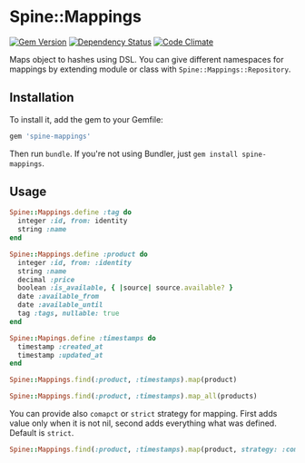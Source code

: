 # Spine::Mappings

[![Gem Version](https://badge.fury.io/rb/spine-mappings.svg)](http://badge.fury.io/rb/spine-mappings)
[![Dependency Status](https://gemnasium.com/rspine/mappings.svg)](https://gemnasium.com/rspine/mappings)
[![Code Climate](https://codeclimate.com/github/rspine/mappings/badges/gpa.svg)](https://codeclimate.com/github/rspine/mappings)

Maps object to hashes using DSL. You can give different namespaces for mappings
by extending module or class with `Spine::Mappings::Repository`.

## Installation

To install it, add the gem to your Gemfile:

```ruby
gem 'spine-mappings'
```

Then run `bundle`. If you're not using Bundler, just `gem install spine-mappings`.

## Usage

```ruby
Spine::Mappings.define :tag do
  integer :id, from: identity
  string :name
end

Spine::Mappings.define :product do
  integer :id, from: :identity
  string :name
  decimal :price
  boolean :is_available, { |source| source.available? }
  date :available_from
  date :available_until
  tag :tags, nullable: true
end

Spine::Mapings.define :timestamps do
  timestamp :created_at
  timestamp :updated_at
end

Spine::Mappings.find(:product, :timestamps).map(product)

Spine::Mappings.find(:product, :timestamps).map_all(products)
```

You can provide also `comapct` or `strict` strategy for mapping. First adds
value only when it is not nil, second adds everything what was defined. Default
is `strict`.

```ruby
Spine::Mappings.find(:product, :timestamps).map(product, strategy: :compact)
```
